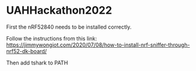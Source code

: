 # UAHHackathon2022

First the nRF52840 needs to be installed correctly.

Follow the instructions from this link:
https://jimmywongiot.com/2020/07/08/how-to-install-nrf-sniffer-through-nrf52-dk-board/

Then add tshark to PATH

